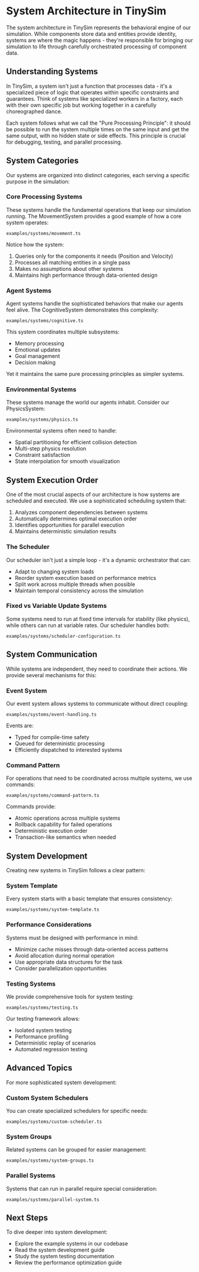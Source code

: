 # System Architecture in TinySim

The system architecture in TinySim represents the behavioral engine of our simulation. While components store data and entities provide identity, systems are where the magic happens - they're responsible for bringing our simulation to life through carefully orchestrated processing of component data.

## Understanding Systems

In TinySim, a system isn't just a function that processes data - it's a specialized piece of logic that operates within specific constraints and guarantees. Think of systems like specialized workers in a factory, each with their own specific job but working together in a carefully choreographed dance.

Each system follows what we call the "Pure Processing Principle": it should be possible to run the system multiple times on the same input and get the same output, with no hidden state or side effects. This principle is crucial for debugging, testing, and parallel processing.

## System Categories

Our systems are organized into distinct categories, each serving a specific purpose in the simulation:

### Core Processing Systems

These systems handle the fundamental operations that keep our simulation running. The MovementSystem provides a good example of how a core system operates:

    examples/systems/movement.ts

Notice how the system:

1. Queries only for the components it needs (Position and Velocity)
2. Processes all matching entities in a single pass
3. Makes no assumptions about other systems
4. Maintains high performance through data-oriented design

### Agent Systems

Agent systems handle the sophisticated behaviors that make our agents feel alive. The CognitiveSystem demonstrates this complexity:

    examples/systems/cognitive.ts

This system coordinates multiple subsystems:

- Memory processing
- Emotional updates
- Goal management
- Decision making

Yet it maintains the same pure processing principles as simpler systems.

### Environmental Systems

These systems manage the world our agents inhabit. Consider our PhysicsSystem:

    examples/systems/physics.ts

Environmental systems often need to handle:

- Spatial partitioning for efficient collision detection
- Multi-step physics resolution
- Constraint satisfaction
- State interpolation for smooth visualization

## System Execution Order

One of the most crucial aspects of our architecture is how systems are scheduled and executed. We use a sophisticated scheduling system that:

1. Analyzes component dependencies between systems
2. Automatically determines optimal execution order
3. Identifies opportunities for parallel execution
4. Maintains deterministic simulation results

### The Scheduler

Our scheduler isn't just a simple loop - it's a dynamic orchestrator that can:

- Adapt to changing system loads
- Reorder system execution based on performance metrics
- Split work across multiple threads when possible
- Maintain temporal consistency across the simulation

### Fixed vs Variable Update Systems

Some systems need to run at fixed time intervals for stability (like physics), while others can run at variable rates. Our scheduler handles both:

    examples/systems/scheduler-configuration.ts

## System Communication

While systems are independent, they need to coordinate their actions. We provide several mechanisms for this:

### Event System

Our event system allows systems to communicate without direct coupling:

    examples/systems/event-handling.ts

Events are:

- Typed for compile-time safety
- Queued for deterministic processing
- Efficiently dispatched to interested systems

### Command Pattern

For operations that need to be coordinated across multiple systems, we use commands:

    examples/systems/command-pattern.ts

Commands provide:

- Atomic operations across multiple systems
- Rollback capability for failed operations
- Deterministic execution order
- Transaction-like semantics when needed

## System Development

Creating new systems in TinySim follows a clear pattern:

### System Template

Every system starts with a basic template that ensures consistency:

    examples/systems/system-template.ts

### Performance Considerations

Systems must be designed with performance in mind:

- Minimize cache misses through data-oriented access patterns
- Avoid allocation during normal operation
- Use appropriate data structures for the task
- Consider parallelization opportunities

### Testing Systems

We provide comprehensive tools for system testing:

    examples/systems/testing.ts

Our testing framework allows:

- Isolated system testing
- Performance profiling
- Deterministic replay of scenarios
- Automated regression testing

## Advanced Topics

For more sophisticated system development:

### Custom System Schedulers

You can create specialized schedulers for specific needs:

    examples/systems/custom-scheduler.ts

### System Groups

Related systems can be grouped for easier management:

    examples/systems/system-groups.ts

### Parallel Systems

Systems that can run in parallel require special consideration:

    examples/systems/parallel-system.ts

## Next Steps

To dive deeper into system development:

- Explore the example systems in our codebase
- Read the system development guide
- Study the system testing documentation
- Review the performance optimization guide
